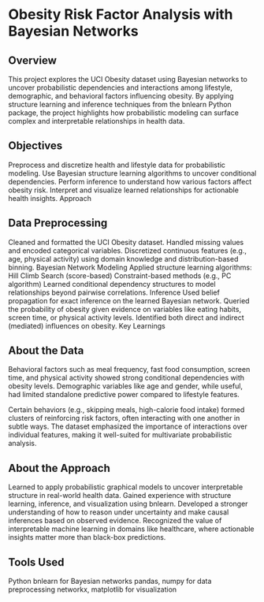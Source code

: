 # Obesity Risk Factor Analysis with Bayesian Networks

## Overview

This project explores the UCI Obesity dataset using Bayesian networks to uncover probabilistic dependencies and interactions among lifestyle, demographic, and behavioral factors influencing obesity. By applying structure learning and inference techniques from the bnlearn Python package, the project highlights how probabilistic modeling can surface complex and interpretable relationships in health data.

## Objectives

Preprocess and discretize health and lifestyle data for probabilistic modeling.
Use Bayesian structure learning algorithms to uncover conditional dependencies.
Perform inference to understand how various factors affect obesity risk.
Interpret and visualize learned relationships for actionable health insights.
Approach

## Data Preprocessing
Cleaned and formatted the UCI Obesity dataset.
Handled missing values and encoded categorical variables.
Discretized continuous features (e.g., age, physical activity) using domain knowledge and distribution-based binning.
Bayesian Network Modeling
Applied structure learning algorithms:
Hill Climb Search (score-based)
Constraint-based methods (e.g., PC algorithm)
Learned conditional dependency structures to model relationships beyond pairwise correlations.
Inference
Used belief propagation for exact inference on the learned Bayesian network.
Queried the probability of obesity given evidence on variables like eating habits, screen time, or physical activity levels.
Identified both direct and indirect (mediated) influences on obesity.
Key Learnings

## About the Data

Behavioral factors such as meal frequency, fast food consumption, screen time, and physical activity showed strong conditional dependencies with obesity levels.
Demographic variables like age and gender, while useful, had limited standalone predictive power compared to lifestyle features.

Certain behaviors (e.g., skipping meals, high-calorie food intake) formed clusters of reinforcing risk factors, often interacting with one another in subtle ways.
The dataset emphasized the importance of interactions over individual features, making it well-suited for multivariate probabilistic analysis.

## About the Approach

Learned to apply probabilistic graphical models to uncover interpretable structure in real-world health data.
Gained experience with structure learning, inference, and visualization using bnlearn.
Developed a stronger understanding of how to reason under uncertainty and make causal inferences based on observed evidence.
Recognized the value of interpretable machine learning in domains like healthcare, where actionable insights matter more than black-box predictions.


## Tools Used

Python
bnlearn for Bayesian networks
pandas, numpy for data preprocessing
networkx, matplotlib for visualization
